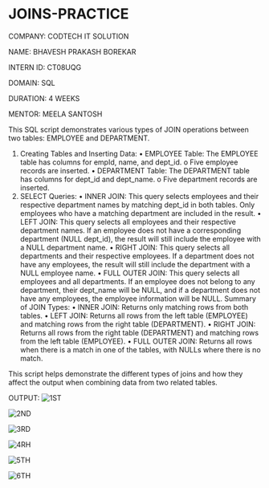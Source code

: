 # JOINS-PRACTICE
COMPANY: CODTECH IT SOLUTION

NAME: BHAVESH PRAKASH BOREKAR 

INTERN ID: CT08UQG 

DOMAIN: SQL

DURATION: 4 WEEKS

MENTOR: MEELA SANTOSH

This SQL script demonstrates various types of JOIN operations between two tables: EMPLOYEE and DEPARTMENT.
1. Creating Tables and Inserting Data:
•	EMPLOYEE Table: The EMPLOYEE table has columns for empId, name, and dept_id. 
o	Five employee records are inserted.
•	DEPARTMENT Table: The DEPARTMENT table has columns for dept_id and dept_name. 
o	Five department records are inserted.
2. SELECT Queries:
•	INNER JOIN: This query selects employees and their respective department names by matching dept_id in both tables. Only employees who have a matching department are included in the result.
•	LEFT JOIN: This query selects all employees and their respective department names. If an employee does not have a corresponding department (NULL dept_id), the result will still include the employee with a NULL department name.
•	RIGHT JOIN: This query selects all departments and their respective employees. If a department does not have any employees, the result will still include the department with a NULL employee name.
•	FULL OUTER JOIN: This query selects all employees and all departments. If an employee does not belong to any department, their dept_name will be NULL, and if a department does not have any employees, the employee information will be NULL.
Summary of JOIN Types:
•	INNER JOIN: Returns only matching rows from both tables.
•	LEFT JOIN: Returns all rows from the left table (EMPLOYEE) and matching rows from the right table (DEPARTMENT).
•	RIGHT JOIN: Returns all rows from the right table (DEPARTMENT) and matching rows from the left table (EMPLOYEE).
•	FULL OUTER JOIN: Returns all rows when there is a match in one of the tables, with NULLs where there is no match.

This script helps demonstrate the different types of joins and how they affect the output when combining data from two related tables.

OUTPUT:
![1ST](https://github.com/user-attachments/assets/beebf63e-e5fc-42a1-b959-cbd337183a69)

![2ND](https://github.com/user-attachments/assets/c080c507-f196-473d-91c0-9f2ce0d5d8df)

![3RD](https://github.com/user-attachments/assets/b83e2bb6-ed9d-488d-a02c-07f003536f79)

![4RH](https://github.com/user-attachments/assets/7e68423b-61da-44fc-bfff-6ef80c313615)


![5TH](https://github.com/user-attachments/assets/e3bef85b-4639-42dc-aa5e-ad516d7253ed)


![6TH](https://github.com/user-attachments/assets/d29cab14-d75f-4198-95e5-d24aa9cb3789)


